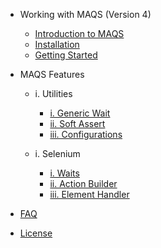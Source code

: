 - Working with MAQS (Version 4)
	- [Introduction to MAQS](MAQS_4/Introduction.md)
	- [Installation](MAQS_4/Installation.md)
	- [Getting Started](MAQS_4/Getting-Started.md)
- MAQS Features
	- i. Utilities
		- [i. Generic Wait](MAQS_4/Generic-Waits.md)
		- [ii. Soft Assert](MAQS_4/Soft-Asserts.md)
		- [iii. Configurations](MAQS_4/Configuration.md)

	- i. Selenium
		- [i. Waits](MAQS_4/Waits.md)
		- [ii. Action Builder](MAQS_4/Action-Builder.md)
		- [iii. Element Handler](MAQS_4/Element-Handler.md)
		
- [FAQ](MAQS_4/MAQS-FAQ.md)
- [License](MAQS_4/License.md)